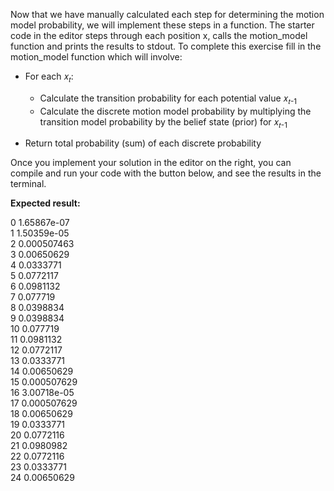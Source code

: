 Now that we have manually calculated each step for determining the motion model probability, we will implement these steps in a function. The starter code in the editor steps through each position x, calls the motion_model function and prints the results to stdout. To complete this exercise fill in the motion_model function which will involve:  
* For each 𝑥<sub>𝑡</sub>:
  * Calculate the transition probability for each potential value 𝑥<sub>𝑡-1</sub>
  * Calculate the discrete motion model probability by multiplying the transition model probability by the belief state (prior) for 𝑥<sub>𝑡-1</sub>

* Return total probability (sum) of each discrete probability

Once you implement your solution in the editor on the right, you can compile and run your code with the button below, and see the results in the terminal.

**Expected result:**

0       1.65867e-07  
1       1.50359e-05  
2       0.000507463  
3       0.00650629  
4       0.0333771  
5       0.0772117  
6       0.0981132  
7       0.077719  
8       0.0398834  
9       0.0398834  
10      0.077719  
11      0.0981132  
12      0.0772117  
13      0.0333771  
14      0.00650629  
15      0.000507629  
16      3.00718e-05  
17      0.000507629  
18      0.00650629  
19      0.0333771  
20      0.0772116  
21      0.0980982  
22      0.0772116  
23      0.0333771  
24      0.00650629